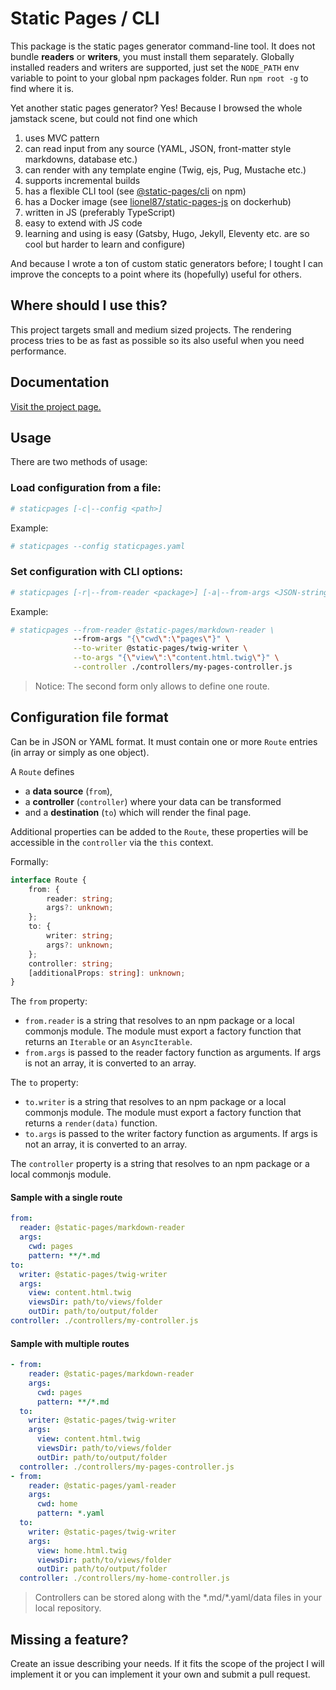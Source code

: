 # Static Pages / CLI

This package is the static pages generator command-line tool.
It does not bundle **readers** or **writers**, you must install them separately.
Globally installed readers and writers are supported, just set the `NODE_PATH` env variable to point to your global npm packages folder. Run `npm root -g` to find where it is.

Yet another static pages generator?
Yes! Because I browsed the whole jamstack scene, but could not find one which
1. uses MVC pattern
2. can read input from any source (YAML, JSON, front-matter style markdowns, database etc.)
3. can render with any template engine (Twig, ejs, Pug, Mustache etc.)
4. supports incremental builds
5. has a flexible CLI tool (see [@static-pages/cli](https://www.npmjs.com/package/@static-pages/cli) on npm)
6. has a Docker image (see [lionel87/static-pages-js](https://hub.docker.com/repository/docker/lionel87/static-pages-js) on dockerhub)
7. written in JS (preferably TypeScript)
8. easy to extend with JS code
9. learning and using is easy (Gatsby, Hugo, Jekyll, Eleventy etc. are so cool but harder to learn and configure)

And because I wrote a ton of custom static generators before; I tought I can improve the concepts to a point where its (hopefully) useful for others.

## Where should I use this?
This project targets small and medium sized projects. The rendering process tries to be as fast as possible so its also useful when you need performance.

## Documentation
[Visit the project page.](https://staticpagesjs.github.io/)

## Usage
There are two methods of usage:
### Load configuration from a file:
```sh
# staticpages [-c|--config <path>]
```

Example:
```sh
# staticpages --config staticpages.yaml
```

### Set configuration with CLI options:
```sh
# staticpages [-r|--from-reader <package>] [-a|--from-args <JSON-string>] [-w|--to-writer <package>] [-A|--to-args <JSON-string>] [-s|--controller <package>] [-x|--context <JSON-string>]
```

Example:
```sh
# staticpages --from-reader @static-pages/markdown-reader \
              --from-args "{\"cwd\":\"pages\"}" \
              --to-writer @static-pages/twig-writer \
              --to-args "{\"view\":\"content.html.twig\"}" \
              --controller ./controllers/my-pages-controller.js
```

> Notice: The second form only allows to define one route.

## Configuration file format

Can be in JSON or YAML format. It must contain one or more `Route` entries (in array or simply as one object).

A `Route` defines
- a **data source** (`from`),
- a **controller** (`controller`) where your data can be transformed
- and a **destination** (`to`) which will render the final page.

Additional properties can be added to the `Route`, these properties will be accessible in the `controller` via the `this` context.

Formally:
```ts
interface Route {
    from: {
        reader: string;
        args?: unknown;
    };
    to: {
        writer: string;
        args?: unknown;
    };
    controller: string;
    [additionalProps: string]: unknown;
}
```

The `from` property:
- `from.reader` is a string that resolves to an npm package or a local commonjs module. The module must export a factory function that returns an `Iterable` or an `AsyncIterable`.
- `from.args` is passed to the reader factory function as arguments. If args is not an array, it is converted to an array.

The `to` property:
- `to.writer` is a string that resolves to an npm package or a local commonjs module. The module must export a factory function that returns a `render(data)` function.
- `to.args` is passed to the writer factory function as arguments. If args is not an array, it is converted to an array.

The `controller` property is a string that resolves to an npm package or a local commonjs module.


#### Sample with a single route
```yaml
from:
  reader: @static-pages/markdown-reader
  args:
    cwd: pages
    pattern: **/*.md
to:
  writer: @static-pages/twig-writer
  args:
    view: content.html.twig
    viewsDir: path/to/views/folder
    outDir: path/to/output/folder
controller: ./controllers/my-controller.js
```

#### Sample with multiple routes
```yaml
- from:
    reader: @static-pages/markdown-reader
    args:
      cwd: pages
      pattern: **/*.md
  to:
    writer: @static-pages/twig-writer
    args:
      view: content.html.twig
      viewsDir: path/to/views/folder
      outDir: path/to/output/folder
  controller: ./controllers/my-pages-controller.js
- from:
    reader: @static-pages/yaml-reader
    args:
      cwd: home
      pattern: *.yaml
  to:
    writer: @static-pages/twig-writer
    args:
      view: home.html.twig
      viewsDir: path/to/views/folder
      outDir: path/to/output/folder
  controller: ./controllers/my-home-controller.js
```

> Controllers can be stored along with the \*.md/\*.yaml/data files in your local repository.

## Missing a feature?
Create an issue describing your needs. If it fits the scope of the project I will implement it or you can implement it your own and submit a pull request.
